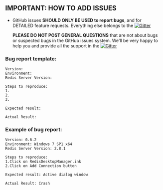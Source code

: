 
## IMPORTANT: HOW TO ADD ISSUES

* GitHub issues **SHOULD ONLY BE USED to report bugs**, and for DETAILED feature
  requests. Everything else belongs to the [![Gitter](https://badges.gitter.im/Join%20Chat.svg)](https://gitter.im/uglide/RedisDesktopManager)

  **PLEASE DO NOT POST GENERAL QUESTIONS** that are not about bugs or suspected
  bugs in the GitHub issues system. We'll be very happy to help you and provide
  all the support in the [![Gitter](https://badges.gitter.im/Join%20Chat.svg)](https://gitter.im/uglide/RedisDesktopManager) 

### Bug report template:

	Version:
	Environment:
	Redis Server Version:

	Steps to reproduce:
	1.
	2.
	3.

	Expected result:

	Actual Result:


### Example of bug report:

	Version: 0.6.2
	Environment: Windows 7 SP1 x64
	Redis Server Version: 2.8.1

	Steps to reproduce:
	1.Click on RedisDesktopManager.ink
	2.Click on Add Connection button	

	Expected result: Active dialog window

	Actual Result: Crash





